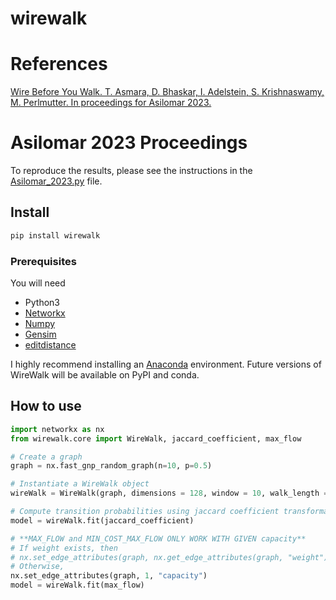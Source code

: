 # wirewalk

<!-- WARNING: THIS FILE WAS AUTOGENERATED! DO NOT EDIT! -->

# References

[Wire Before You Walk. T. Asmara, D. Bhaskar, I. Adelstein, S.
Krishnaswamy, M. Perlmutter. In proceedings for Asilomar
2023.](http://tesfaasmara.com/wirewalk.pdf)

# Asilomar 2023 Proceedings

To reproduce the results, please see the instructions in the
[Asilomar_2023.py](https://github.com/TesfaAsmara/wirewalk/blob/main/Asilomar_2023.py)
file.

## Install

``` sh
pip install wirewalk
```

### Prerequisites

You will need

- Python3
- [Networkx](https://networkx.org/documentation/stable/install.html)
- [Numpy](https://numpy.org/install/)
- [Gensim](https://pypi.org/project/gensim/)
- [editdistance](https://pypi.org/project/editdistance/)

I highly recommend installing an
[Anaconda](https://www.anaconda.com/distribution/#download-section)
environment. Future versions of WireWalk will be available on PyPI and
conda.

## How to use

``` python
import networkx as nx
from wirewalk.core import WireWalk, jaccard_coefficient, max_flow

# Create a graph
graph = nx.fast_gnp_random_graph(n=10, p=0.5)

# Instantiate a WireWalk object
wireWalk = WireWalk(graph, dimensions = 128, window = 10, walk_length = 80, num_walks = 10, workers = 1)

# Compute transition probabilities using jaccard coefficient transformation, generate walks, and embed nodes
model = wireWalk.fit(jaccard_coefficient)

# **MAX_FLOW and MIN_COST_MAX_FLOW ONLY WORK WITH GIVEN capacity**
# If weight exists, then  
# nx.set_edge_attributes(graph, nx.get_edge_attributes(graph, "weight"), "capacity").
# Otherwise,
nx.set_edge_attributes(graph, 1, "capacity")
model = wireWalk.fit(max_flow)
```
